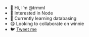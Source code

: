 - 👋 Hi, I’m @trmml
- 👀 Interested in Node
- 🌱 Currently learning databasing
- 😋 Looking to collaborate on winnie
- 🐦 [Tweet me](https://twitter.com/trommatic)

<!---
trmml/trmml is a ✨ special ✨ repository because its `README.md` (this file) appears on your GitHub profile.
You can click the Preview link to take a look at your changes.
--->
